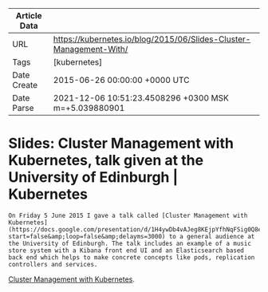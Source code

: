 |             Article Data             ||
| ----------------- | ----------------- |
| URL               | https://kubernetes.io/blog/2015/06/Slides-Cluster-Management-With/        |
| Tags              | [kubernetes]       |
| Date Create       | 2015-06-26 00:00:00 &#43;0000 UTC |
| Date Parse        | 2021-12-06 10:51:23.4508296 &#43;0300 MSK m=&#43;5.039880901  |

#  Slides: Cluster Management with Kubernetes, talk given at the University of Edinburgh  | Kubernetes

	
	
	
	
	On Friday 5 June 2015 I gave a talk called [Cluster Management with Kubernetes](https://docs.google.com/presentation/d/1H4ywDb4vAJeg8KEjpYfhNqFSig0Q8e_X5I36kM9S6q0/pub?start=false&amp;loop=false&amp;delayms=3000) to a general audience at the University of Edinburgh. The talk includes an example of a music store system with a Kibana front end UI and an Elasticsearch based back end which helps to make concrete concepts like pods, replication controllers and services.
[Cluster Management with Kubernetes](https://docs.google.com/presentation/d/1H4ywDb4vAJeg8KEjpYfhNqFSig0Q8e_X5I36kM9S6q0/pub?start=false&amp;loop=false&amp;delayms=3000).


	

	


